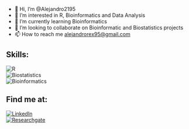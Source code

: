 - 👋 Hi, I’m @Alejandro2195
- 👀 I’m interested in R, Bioinformatics and Data Analysis
- 🌱 I’m currently learning Bioinformatics
- 💞️ I’m looking to collaborate on Bioinformatic and Biostatistics projects
- 📫 How to reach me alejandrorex95@gmail.com

## Skills:
![R](https://img.shields.io/badge/R-0095D5?style=for-the-badge&logo=kotlin&logoColor=white&labelColor=101010)</br>
![Biostatistics](https://img.shields.io/badge/Biostatistics-0095D5?style=for-the-badge&logo=kotlin&logoColor=white&labelColor=101010)</br>
![Bioinformatics](https://img.shields.io/badge/Bioinformatics-0095D5?style=for-the-badge&logo=kotlin&logoColor=white&labelColor=101010)

## Find me at:

[![LinkedIn](https://img.shields.io/badge/LinkedIn-Alejandro%20Jos%C3%A9%20G%C3%B3mez%20Garc%C3%ADa-blue)](https://www.linkedin.com/in/alejandro-jos%C3%A9-g%C3%B3mez-garc%C3%ADa-08820b203/)</br>
[![Researchgate](https://img.shields.io/badge/Researchgate-Alejandro%20Jos%C3%A9%20G%C3%B3mez%20Garc%C3%ADa-blue)](https://www.researchgate.net/profile/Alejandro-Gomez-Garcia-2)
